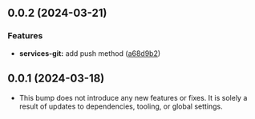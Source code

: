 ## 0.0.2 (2024-03-21)


### Features

* **services-git:** add push method ([a68d9b2](https://github.com/commercetools/cli/commit/a68d9b2bfb654440889ab0fd376bf8eda792cd2b))


## 0.0.1 (2024-03-18)


- This bump does not introduce any new features or fixes. It is solely a result of updates to dependencies, tooling, or global settings.
